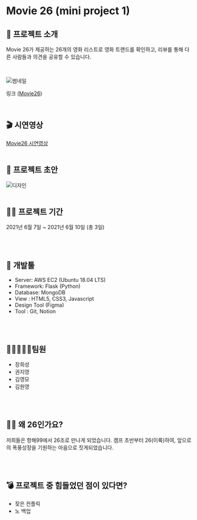 # Movie 26 (mini project 1)

## 👋 프로젝트 소개

Movie 26가 제공하는 26개의 영화 리스트로 영화 트랜드를 확인하고, 리뷰를 통해 다른 사람들과 의견을 공유할 수 있습니다.

<br/>

![썸네일](https://img1.daumcdn.net/thumb/R1280x0/?scode=mtistory2&fname=https%3A%2F%2Fblog.kakaocdn.net%2Fdn%2FkD438%2Fbtq6W17sbmI%2FFsMNxOGMGq8HeDz3Yv2EFk%2Fimg.png "movie26_thumb")

링크
([Movie26](http://movie26.shop/ "무비평점서비스"))

<br/>

## 🎬 시연영상

[Movie26 시연영상](https://youtu.be/cCj2jCV43Nk "무비평점서비스")
<br/>
<br/>

## 🎨 프로젝트 초안

![디자인](https://img1.daumcdn.net/thumb/R1280x0/?scode=mtistory2&fname=https%3A%2F%2Fblog.kakaocdn.net%2Fdn%2FcobrHB%2Fbtq60IS5LAV%2FIZCUGglheA826xIuj02Wpk%2Fimg.png "movie26_thumb")
<br/>
<br/>

## 👨‍💻 프로젝트 기간

2021년 6월 7일 ~ 2021년 6월 10일 (총 3일)

<br/>
<br/>

## 🔨 개발툴

-   Server: AWS EC2 (Ubuntu 18.04 LTS)
-   Framework: Flask (Python)
-   Database: MongoDB
-   View : HTML5, CSS3, Javascript
-   Design Tool (Figma)
-   Tool : Git, Notion

<br/>
<br/>

## 👨🏻‍🤝‍👨🏻팀원

-   장희성
-   권지영
-   김영모
-   김원영

<br/>
<br/>

## 🤷‍♀️ 왜 26인가요?

저희들은 항해99에서 26조로 만나게 되었습니다. 캠프 초반부터 26(이륙)하여, 앞으로의 폭풍성장을 기원하는 마음으로 짓게되었습니다.

<br/>
<br/>

## 💣 프로젝트 중 힘들었던 점이 있다면?

-   잦은 컨플릭
-   노 백업

<br/>
<br/>
